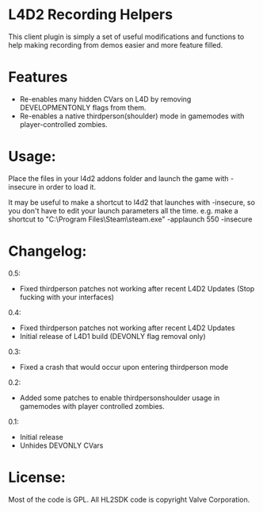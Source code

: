 L4D2 Recording Helpers
======================

This client plugin is simply a set of useful modifications and functions to help making recording from demos easier and more feature filled.

Features
==
- Re-enables many hidden CVars on L4D by removing DEVELOPMENTONLY flags from them. 
- Re-enables a native thirdperson(shoulder) mode in gamemodes with player-controlled zombies.


Usage:
==
Place the files in your l4d2 addons folder and launch the game with -insecure in order to load it.

It may be useful to make a shortcut to l4d2 that launches with -insecure, so you don't have to edit your launch parameters all the time.
e.g. make a shortcut to "C:\Program Files\Steam\steam.exe" -applaunch 550 -insecure

Changelog:
==
0.5:
- Fixed thirdperson patches not working after recent L4D2 Updates (Stop fucking with your interfaces)

0.4:
- Fixed thirdperson patches not working after recent L4D2 Updates
- Initial release of L4D1 build (DEVONLY flag removal only)

0.3:
- Fixed a crash that would occur upon entering thirdperson mode

0.2:
- Added some patches to enable thirdpersonshoulder usage in gamemodes with player controlled zombies.

0.1:
- Initial release
- Unhides DEVONLY CVars

License:
==
Most of the code is GPL. All HL2SDK code is copyright Valve Corporation.